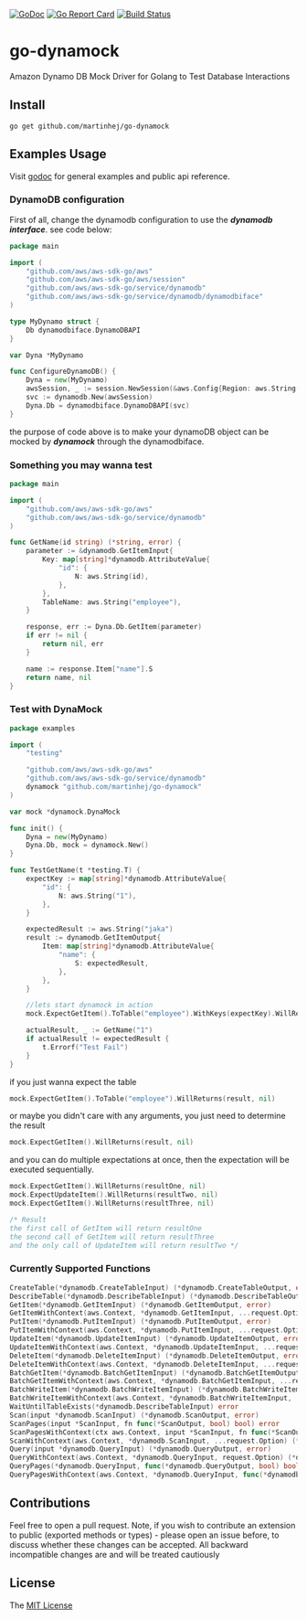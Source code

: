 [![GoDoc](https://godoc.org/github.com/martinhej/go-dynamock?status.png)](https://godoc.org/github.com/martinhej/go-dynamock) [![Go Report Card](https://goreportcard.com/badge/github.com/martinhej/go-dynamock)](https://goreportcard.com/report/github.com/martinhej/go-dynamock) [![Build Status](https://travis-ci.com/martinhej/go-dynamock.svg?branch=master)](https://travis-ci.com/martinhej/go-dynamock)
# go-dynamock
Amazon Dynamo DB Mock Driver for Golang to Test Database Interactions

## Install
```
go get github.com/martinhej/go-dynamock
```

## Examples Usage
Visit [godoc](https://godoc.org/github.com/martinhej/go-dynamock) for general examples and public api reference.

### DynamoDB configuration
First of all, change the dynamodb configuration to use the ***dynamodb interface***. see code below:
``` go
package main

import (
    "github.com/aws/aws-sdk-go/aws"
    "github.com/aws/aws-sdk-go/aws/session"
    "github.com/aws/aws-sdk-go/service/dynamodb"
    "github.com/aws/aws-sdk-go/service/dynamodb/dynamodbiface"
)

type MyDynamo struct {
    Db dynamodbiface.DynamoDBAPI
}

var Dyna *MyDynamo

func ConfigureDynamoDB() {
	Dyna = new(MyDynamo)
	awsSession, _ := session.NewSession(&aws.Config{Region: aws.String("ap-southeast-2")})
	svc := dynamodb.New(awsSession)
	Dyna.Db = dynamodbiface.DynamoDBAPI(svc)
}
```
the purpose of code above is to make your dynamoDB object can be mocked by ***dynamock*** through the dynamodbiface.

### Something you may wanna test
``` go
package main

import (
    "github.com/aws/aws-sdk-go/aws"
    "github.com/aws/aws-sdk-go/service/dynamodb"
)

func GetName(id string) (*string, error) {
	parameter := &dynamodb.GetItemInput{
		Key: map[string]*dynamodb.AttributeValue{
			"id": {
				N: aws.String(id),
			},
		},
		TableName: aws.String("employee"),
	}

	response, err := Dyna.Db.GetItem(parameter)
	if err != nil {
		return nil, err
	}

	name := response.Item["name"].S
	return name, nil
}
```

### Test with DynaMock
``` go
package examples

import (
	"testing"

	"github.com/aws/aws-sdk-go/aws"
	"github.com/aws/aws-sdk-go/service/dynamodb"
	dynamock "github.com/martinhej/go-dynamock"
)

var mock *dynamock.DynaMock

func init() {
	Dyna = new(MyDynamo)
	Dyna.Db, mock = dynamock.New()
}

func TestGetName(t *testing.T) {
	expectKey := map[string]*dynamodb.AttributeValue{
		"id": {
			N: aws.String("1"),
		},
	}

	expectedResult := aws.String("jaka")
	result := dynamodb.GetItemOutput{
		Item: map[string]*dynamodb.AttributeValue{
			"name": {
				S: expectedResult,
			},
		},
	}

	//lets start dynamock in action
	mock.ExpectGetItem().ToTable("employee").WithKeys(expectKey).WillReturns(result, nil)

	actualResult, _ := GetName("1")
	if actualResult != expectedResult {
		t.Errorf("Test Fail")
	}
}
```
if you just wanna expect the table
``` go
mock.ExpectGetItem().ToTable("employee").WillReturns(result, nil)
```
or maybe you didn't care with any arguments, you just need to determine the result
``` go
mock.ExpectGetItem().WillReturns(result, nil)
```
and you can do multiple expectations at once, then the expectation will be executed sequentially.
``` go
mock.ExpectGetItem().WillReturns(resultOne, nil)
mock.ExpectUpdateItem().WillReturns(resultTwo, nil)
mock.ExpectGetItem().WillReturns(resultThree, nil)

/* Result
the first call of GetItem will return resultOne
the second call of GetItem will return resultThree
and the only call of UpdateItem will return resultTwo */
```
### Currently Supported Functions
``` go
CreateTable(*dynamodb.CreateTableInput) (*dynamodb.CreateTableOutput, error)
DescribeTable(*dynamodb.DescribeTableInput) (*dynamodb.DescribeTableOutput, error)
GetItem(*dynamodb.GetItemInput) (*dynamodb.GetItemOutput, error)
GetItemWithContext(aws.Context, *dynamodb.GetItemInput, ...request.Option) (*dynamodb.GetItemOutput, error)
PutItem(*dynamodb.PutItemInput) (*dynamodb.PutItemOutput, error)
PutItemWithContext(aws.Context, *dynamodb.PutItemInput, ...request.Option) (*dynamodb.PutItemOutput, error)
UpdateItem(*dynamodb.UpdateItemInput) (*dynamodb.UpdateItemOutput, error)
UpdateItemWithContext(aws.Context, *dynamodb.UpdateItemInput, ...request.Option) (*dynamodb.UpdateItemOutput, error)
DeleteItem(*dynamodb.DeleteItemInput) (*dynamodb.DeleteItemOutput, error)
DeleteItemWithContext(aws.Context, *dynamodb.DeleteItemInput, ...request.Option) (*dynamodb.DeleteItemOutput, error)
BatchGetItem(*dynamodb.BatchGetItemInput) (*dynamodb.BatchGetItemOutput, error)
BatchGetItemWithContext(aws.Context, *dynamodb.BatchGetItemInput, ...request.Option) (*dynamodb.BatchGetItemOutput, error)
BatchWriteItem(*dynamodb.BatchWriteItemInput) (*dynamodb.BatchWriteItemOutput, error)
BatchWriteItemWithContext(aws.Context, *dynamodb.BatchWriteItemInput, ...request.Option) (*dynamodb.BatchWriteItemOutput, error)
WaitUntilTableExists(*dynamodb.DescribeTableInput) error
Scan(input *dynamodb.ScanInput) (*dynamodb.ScanOutput, error)
ScanPages(input *ScanInput, fn func(*ScanOutput, bool) bool) error
ScanPagesWithContext(ctx aws.Context, input *ScanInput, fn func(*ScanOutput, bool) bool, opts ...request.Option) error
ScanWithContext(aws.Context, *dynamodb.ScanInput, ...request.Option) (*dynamodb.ScanOutput, error)
Query(input *dynamodb.QueryInput) (*dynamodb.QueryOutput, error)
QueryWithContext(aws.Context, *dynamodb.QueryInput, request.Option) (*dynamodb.QueryOutput, error)
QueryPages(*dynamodb.QueryInput, func(*dynamodb.QueryOutput, bool) bool) error
QueryPagesWithContext(aws.Context, *dynamodb.QueryInput, func(*dynamodb.QueryOutput, bool) bool, ...request.Option) error
```
## Contributions

Feel free to open a pull request. Note, if you wish to contribute an extension to public (exported methods or types) -
please open an issue before, to discuss whether these changes can be accepted. All backward incompatible changes are
and will be treated cautiously

## License

The [MIT License](https://github.com/martinhej/go-dynamock/blob/master/LICENSE)
